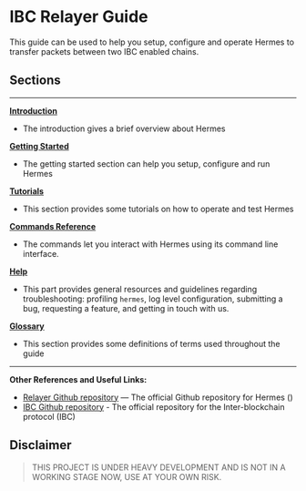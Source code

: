 # IBC Relayer Guide

This guide can be used to help you setup, configure and operate Hermes to transfer packets between two IBC enabled chains.

## Sections
---
**[Introduction](./relayer.md)**

- The introduction gives a brief overview about Hermes

**[Getting Started](./getting_started.md)**

- The getting started section can help you setup, configure and run Hermes

**[Tutorials](./tutorials.md)**

- This section provides some tutorials on how to operate and test Hermes

**[Commands Reference](./commands.md)**

- The commands let you interact with Hermes using its command line interface.

**[Help](./help.md)**

- This part provides general resources and guidelines regarding 
  troubleshooting: profiling `hermes`, log level configuration, submitting a bug,
  requesting a feature, and getting in touch with us.

**[Glossary](./glossary.md)**

- This section provides some definitions of terms used throughout the guide

---

**Other References and Useful Links:**
* [Relayer Github repository](https://github.com/informalsystems/ibc-rs) — The official Github repository for Hermes ()
* [IBC Github repository](https://github.com/cosmos/ics) - The official repository for the Inter-blockchain protocol (IBC)
  
## Disclaimer
> THIS PROJECT IS UNDER HEAVY DEVELOPMENT AND IS NOT IN A WORKING STAGE NOW, USE AT YOUR OWN RISK.